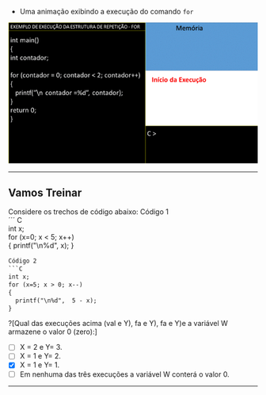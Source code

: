 + Uma animação exibindo a execução do comando ```for```

![For](/markdowns/estruturafor.gif)

----
Vamos Treinar
----
Considere os trechos de código abaixo:
Código 1                        
´´´ C                           
int x;                                           
for (x=0; x < 5; x++)    
 {
   printf("\n%d", x);
 }
 ```                           
Código 2
 ```C                           
int x;                                           
for (x=5; x > 0; x--)    
 {
   printf("\n%d",  5 - x);
 }
 ```     

?[Qual das execuções acima (val e Y), fa e Y), fa e Y)e a variável W armazene o valor 0 (zero):]
-[ ] X = 2 e Y= 3.
-[ ] X = 1 e Y= 2.
-[x] X = 1 e Y= 1.
-[ ] Em nenhuma das três execuções a variável W conterá o valor 0.
----
